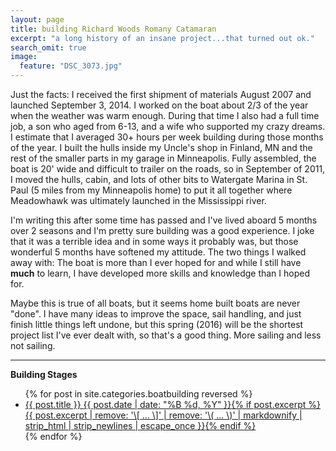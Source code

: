 ```yaml
---
layout: page
title: building Richard Woods Romany Catamaran
excerpt: "a long history of an insane project...that turned out ok."
search_omit: true
image:
  feature: "DSC_3073.jpg"
---
```

Just the facts: I received the first shipment of materials August 2007 and launched September 3, 2014. I worked on the boat about 2/3 of the year when the weather was warm enough. During that time I also had a full time job, a son who aged from 6-13, and a wife who supported my crazy dreams. I estimate that I averaged 30+ hours per week building during those months of the year. I built the hulls inside my Uncle's shop in Finland, MN and the rest of the smaller parts in my garage in Minneapolis. Fully assembled, the boat is 20' wide and difficult to trailer on the roads, so in September of 2011, I moved the hulls, cabin, and lots of other bits to Watergate Marina in St. Paul (5 miles from my Minneapolis home) to put it all together where Meadowhawk was ultimately launched in the Mississippi river.

I'm writing this after some time has passed and I've lived aboard 5 months over 2 seasons and I'm pretty sure building was a good experience. I joke that it was a terrible idea and in some ways it probably was, but those wonderful 5 months have softened my attitude. The two things I walked away with: The boat is more than I ever hoped for and while I still have **much** to learn, I have developed more skills and knowledge than I hoped for.

Maybe this is true of all boats, but it seems home built boats are never "done". I have many ideas to improve the space, sail handling, and just finish little things left undone, but this spring (2016) will be the shortest project list I've ever dealt with, so that's a good thing. More sailing and less not sailing.

--------------------------------
**Building Stages**
<ul class="post-list">
{% for post in site.categories.boatbuilding reversed %} 
  <li><article><a href="{{ site.url }}{{ post.url }}">{{ post.title }} <span class="entry-date"><time datetime="{{ post.date | date_to_xmlschema }}">{{ post.date | date: "%B %d, %Y" }}</time></span>{% if post.excerpt %} <span class="excerpt">{{ post.excerpt | remove: '\[ ... \]' | remove: '\( ... \)' | markdownify | strip_html | strip_newlines | escape_once }}</span>{% endif %}</a></article></li>
{% endfor %}
</ul>
